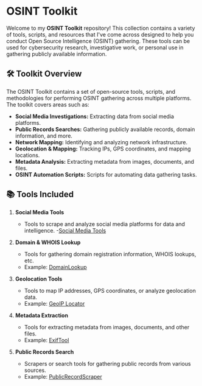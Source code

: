
# OSINT Toolkit

Welcome to my **OSINT Toolkit** repository! This collection contains a variety of tools, scripts, and resources that I've come across designed to help you conduct Open Source Intelligence (OSINT) gathering. These tools can be used for cybersecurity research, investigative work, or personal use in gathering publicly available information.

## 🛠️ Toolkit Overview

The OSINT Toolkit contains a set of open-source tools, scripts, and methodologies for performing OSINT gathering across multiple platforms. The toolkit covers areas such as:

- **Social Media Investigations:** Extracting data from social media platforms.
- **Public Records Searches:** Gathering publicly available records, domain information, and more.
- **Network Mapping:** Identifying and analyzing network infrastructure.
- **Geolocation & Mapping:** Tracking IPs, GPS coordinates, and mapping locations.
- **Metadata Analysis:** Extracting metadata from images, documents, and files.
- **OSINT Automation Scripts:** Scripts for automating data gathering tasks.

## 📚 Tools Included

1. **Social Media Tools**
   - Tools to scrape and analyze social media platforms for data and intelligence.
   -[Social Media Tools](social-media-tools)

2. **Domain & WHOIS Lookup**
   - Tools for gathering domain registration information, WHOIS lookups, etc.
   - Example: [DomainLookup](link_to_script_or_tool)

3. **Geolocation Tools**
   - Tools to map IP addresses, GPS coordinates, or analyze geolocation data.
   - Example: [GeoIP Locator](link_to_script_or_tool)

4. **Metadata Extraction**
   - Tools for extracting metadata from images, documents, and other files.
   - Example: [ExifTool](link_to_script_or_tool)

5. **Public Records Search**
   - Scrapers or search tools for gathering public records from various sources.
   - Example: [PublicRecordScraper](link_to_script_or_tool)

